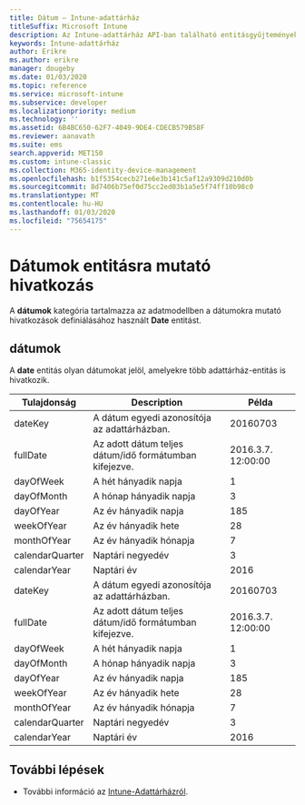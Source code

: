 ```yaml
---
title: Dátum – Intune-adattárház
titleSuffix: Microsoft Intune
description: Az Intune-adattárház API-ban található entitásgyűjtemények dátumkategóriájára vonatkozó referencia-témakör.
keywords: Intune-adattárház
author: Erikre
ms.author: erikre
manager: dougeby
ms.date: 01/03/2020
ms.topic: reference
ms.service: microsoft-intune
ms.subservice: developer
ms.localizationpriority: medium
ms.technology: ''
ms.assetid: 6B4BC650-62F7-4049-9DE4-CDECB579B58F
ms.reviewer: aanavath
ms.suite: ems
search.appverid: MET150
ms.custom: intune-classic
ms.collection: M365-identity-device-management
ms.openlocfilehash: b1f5354cecb271e6e3b141c5af12a9309d210d0b
ms.sourcegitcommit: 8d7406b75ef0d75cc2ed03b1a5e5f74ff10b98c0
ms.translationtype: MT
ms.contentlocale: hu-HU
ms.lasthandoff: 01/03/2020
ms.locfileid: "75654175"
---
```

# <a name="reference-for-dates-entity"></a>Dátumok entitásra mutató hivatkozás

A **dátumok** kategória tartalmazza az adatmodellben a dátumokra mutató hivatkozások definiálásához használt **Date** entitást.

## <a name="dates"></a>dátumok

A **date** entitás olyan dátumokat jelöl, amelyekre több adattárház-entitás is hivatkozik.


|    Tulajdonság     |                      Description                       |       Példa        |
|-----------------|--------------------------------------------------------|----------------------|
|     dateKey     | A dátum egyedi azonosítója az adattárházban. |       20160703       |
|    fullDate     |    Az adott dátum teljes dátum/idő formátumban kifejezve.     | 2016.3.7. 12:00:00 |
|    dayOfWeek    |                      A hét hányadik napja                       |          1           |
|   dayOfMonth    |                      A hónap hányadik napja                      |          3           |
|    dayOfYear    |                      Az év hányadik napja                       |         185          |
|   weekOfYear    |                      Az év hányadik hete                      |          28          |
|   monthOfYear   |                   Az év hányadik hónapja                    |          7           |
| calendarQuarter |                    Naptári negyedév                    |          3           |
|  calendarYear   |                     Naptári év                      |         2016         |
|     dateKey     | A dátum egyedi azonosítója az adattárházban. |       20160703       |
|    fullDate     |    Az adott dátum teljes dátum/idő formátumban kifejezve.     | 2016.3.7. 12:00:00 |
|    dayOfWeek    |                      A hét hányadik napja                       |          1           |
|   dayOfMonth    |                      A hónap hányadik napja                      |          3           |
|    dayOfYear    |                      Az év hányadik napja                       |         185          |
|   weekOfYear    |                      Az év hányadik hete                      |          28          |
|   monthOfYear   |                   Az év hányadik hónapja                    |          7           |
| calendarQuarter |                    Naptári negyedév                    |          3           |
|  calendarYear   |                     Naptári év                      |         2016         |

## <a name="next-steps"></a>További lépések

- További információ az [Intune-Adattárházról](../reports-nav-create-intune-reports.md).
